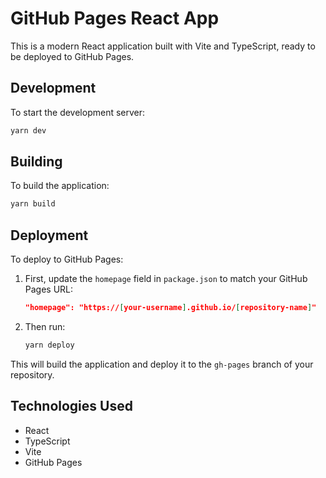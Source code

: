 # GitHub Pages React App

This is a modern React application built with Vite and TypeScript, ready to be deployed to GitHub Pages.

## Development

To start the development server:

```bash
yarn dev
```

## Building

To build the application:

```bash
yarn build
```

## Deployment

To deploy to GitHub Pages:

1. First, update the `homepage` field in `package.json` to match your GitHub Pages URL:
   ```json
   "homepage": "https://[your-username].github.io/[repository-name]"
   ```

2. Then run:
   ```bash
   yarn deploy
   ```

This will build the application and deploy it to the `gh-pages` branch of your repository.

## Technologies Used

- React
- TypeScript
- Vite
- GitHub Pages
